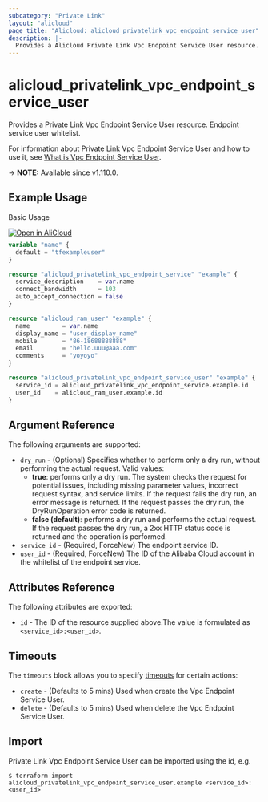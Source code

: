 ```yaml
---
subcategory: "Private Link"
layout: "alicloud"
page_title: "Alicloud: alicloud_privatelink_vpc_endpoint_service_user"
description: |-
  Provides a Alicloud Private Link Vpc Endpoint Service User resource.
---
```


# alicloud_privatelink_vpc_endpoint_service_user

Provides a Private Link Vpc Endpoint Service User resource. Endpoint service user whitelist.

For information about Private Link Vpc Endpoint Service User and how to use it, see [What is Vpc Endpoint Service User](https://www.alibabacloud.com/help/en/privatelink/latest/api-privatelink-2020-04-15-addusertovpcendpointservice).

-> **NOTE:** Available since v1.110.0.

## Example Usage

Basic Usage

<div style="display: block;margin-bottom: 40px;"><div class="oics-button" style="float: right;position: absolute;margin-bottom: 10px;">
  <a href="https://api.aliyun.com/api-tools/terraform?resource=alicloud_privatelink_vpc_endpoint_service_user&exampleId=4dd99c3d-edbb-793b-9ab6-dc2f06139de5919ea744&activeTab=example&spm=docs.r.privatelink_vpc_endpoint_service_user.0.4dd99c3ded&intl_lang=EN_US" target="_blank">
    <img alt="Open in AliCloud" src="https://img.alicdn.com/imgextra/i1/O1CN01hjjqXv1uYUlY56FyX_!!6000000006049-55-tps-254-36.svg" style="max-height: 44px; max-width: 100%;">
  </a>
</div></div>

```terraform
variable "name" {
  default = "tfexampleuser"
}

resource "alicloud_privatelink_vpc_endpoint_service" "example" {
  service_description    = var.name
  connect_bandwidth      = 103
  auto_accept_connection = false
}

resource "alicloud_ram_user" "example" {
  name         = var.name
  display_name = "user_display_name"
  mobile       = "86-18688888888"
  email        = "hello.uuu@aaa.com"
  comments     = "yoyoyo"
}

resource "alicloud_privatelink_vpc_endpoint_service_user" "example" {
  service_id = alicloud_privatelink_vpc_endpoint_service.example.id
  user_id    = alicloud_ram_user.example.id
}
```

## Argument Reference

The following arguments are supported:
* `dry_run` - (Optional) Specifies whether to perform only a dry run, without performing the actual request. Valid values:
  - **true**: performs only a dry run. The system checks the request for potential issues, including missing parameter values, incorrect request syntax, and service limits. If the request fails the dry run, an error message is returned. If the request passes the dry run, the DryRunOperation error code is returned.
  - **false (default)**: performs a dry run and performs the actual request. If the request passes the dry run, a 2xx HTTP status code is returned and the operation is performed.
* `service_id` - (Required, ForceNew) The endpoint service ID.
* `user_id` - (Required, ForceNew) The ID of the Alibaba Cloud account in the whitelist of the endpoint service.

## Attributes Reference

The following attributes are exported:
* `id` - The ID of the resource supplied above.The value is formulated as `<service_id>:<user_id>`.

## Timeouts

The `timeouts` block allows you to specify [timeouts](https://www.terraform.io/docs/configuration-0-11/resources.html#timeouts) for certain actions:
* `create` - (Defaults to 5 mins) Used when create the Vpc Endpoint Service User.
* `delete` - (Defaults to 5 mins) Used when delete the Vpc Endpoint Service User.

## Import

Private Link Vpc Endpoint Service User can be imported using the id, e.g.

```shell
$ terraform import alicloud_privatelink_vpc_endpoint_service_user.example <service_id>:<user_id>
```